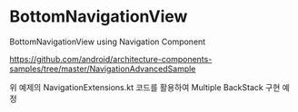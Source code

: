 # BottomNavigationView
BottomNavigationView using Navigation Component

https://github.com/android/architecture-components-samples/tree/master/NavigationAdvancedSample

위 예제의 NavigationExtensions.kt 코드를 활용하여 Multiple BackStack 구현 예정

